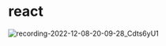# react
![recording-2022-12-08-20-09-28_Cdts6yU1](https://user-images.githubusercontent.com/110312903/206589144-075cd589-f23f-446a-bb39-15c8ba840d53.gif)
